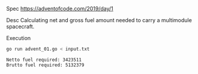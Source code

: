 Spec https://adventofcode.com/2019/day/1

Desc Calculating net and gross fuel amount needed to carry a multimodule spacecraft.

Execution

```bash
go run advent_01.go < input.txt
```

```Output
Netto fuel required: 3423511
Brutto fuel required: 5132379
```


